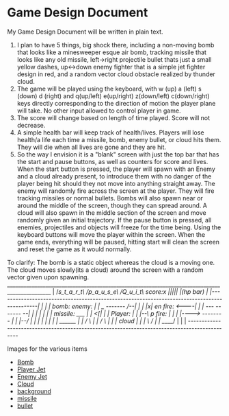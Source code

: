 # Game Design Document
My Game Design Document will be written in plain text.


1. I plan to have 5 things, big shock there, including a non-moving bomb that looks like a minesweeper esque air bomb, tracking missile that looks like any old missile, left->right projectile bullet thats just a small yellow dashes, up<->down enemy fighter that is a simple jet fighter design in red, and a random vector cloud obstacle realized by thunder cloud.
2. The game will be played using the keyboard, with w (up) a (left) s (down) d (right) and q(up/left) e(up/right) z(down/left) c(down/right)  keys directly corresponding to the direction of motion the player plane will take. No other input allowed to control player in game.
3. The score will change based on length of time played. Score will not decrease.
4. A simple health bar will keep track of health/lives. Players will lose health/a life each time a missile, bomb, enemy bullet, or cloud hits them. They will die when all lives are gone and they are hit.
5. So the way I envision it is a "blank" screen with just the top bar that has the start and pause buttons, as well as counters for score and lives.
When the start button is pressed, the player will spawn with an Enemy and a cloud already present, to introduce them with no danger of the player being hit should they not move into anything straight away.
The enemy will randomly fire across the screen at the player. They will fire tracking missiles or normal bullets. Bombs will also spawn near or around the middle of the screen, though they can spread around. 
A cloud will also spawn in the middle section of the screen and move randomly given an initial trajectory.
  If the pause button is pressed, all enemies, projectiles and objects will freeze for the time being. Using the keyboard buttons will move the player
 within the screen. When the game ends, everything will be paused, hitting start will clean the screen and reset the game as it would normally.
 
 
 To clarify: The bomb is a static object whereas the cloud is a moving one. 
 The cloud moves slowly(its a cloud) around the screen with a random vector given upon spawning.
	______________________________________________________________________________________________
	| /_s_t_a_r_t\    /_p_a_u_s_e\  /Q_u_i_t\      score:x         |||||  |(hp bar)              |
	|--------------------------------------------------------------------------------------------|
	|                                                                                            |
	|				bomb:                                            enemy:      |
	|				 _			        -------           /--|	     |
	|				|x|                           en fire:          <----|       |
	|				---				-------           \--|	     |
	|						                                             |
	|                                                                                            |
	|                                    missile:   ___					     |
	|					      <[___|					     |
	|      Player:										     |
	|	|--\             p fire:                                                             |										             |
	|	|---->		--------							     |
	|	|--/										     |
	|											     |
	|											     |
	|											     |
	|					  ______					     |
	|					 /	\					     |
	|					/	 \					     |
	|				        | cloud	 |					     |
	|					\	/					     |
	|					 \_____/					     |
	|											     |
	----------------------------------------------------------------------------------------------

Images for the various items
+ [Bomb](images/mine.png)
+ [Player Jet](images/playerjet.png)
+ [Enemy Jet](images/ejet.png)
+ [Cloud](images/cloud.png)
+ [background](images/background.jpg)
+ [missile](images/missile.jpg)
+ [bullet](images/bullet.png)
